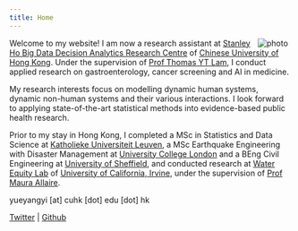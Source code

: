 ```yaml
---
title: Home
---
```


[<img src="/photo3.jpg" style="max-width:25%;min-width:60px;float:right;" alt="photo" />](https://www.yueyangyi.com)

Welcome to my website! I am now a research assistant at [Stanley Ho Big Data Decision Analytics Research Centre](https://www.bdda.cuhk.edu.hk/) of [Chinese University of Hong Kong](https://cuhk.edu.hk/english/index.html). Under the supervision of [Prof Thomas YT Lam](https://www.nur.cuhk.edu.hk/people/professoriate-academic-staff/professor-lam-yuen-tung-thomas/), I conduct applied research on gastroenterology, cancer screening and AI in medicine. 

My research interests focus on modelling dynamic human systems, dynamic non-human systems and their various interactions. I look forward to applying state-of-the-art statistical methods into evidence-based public health research. 

Prior to my stay in Hong Kong, I completed a MSc in Statistics and Data Science at [Katholieke Universiteit Leuven](https://www.kuleuven.be/english/kuleuven/index.html), a MSc Earthquake Engineering with Disaster Management at [University College London](https://www.ucl.ac.uk/) and a BEng Civil Engineering at [University of Sheffield](https://www.sheffield.ac.uk/), and conducted research at [Water Equity Lab](https://faculty.sites.uci.edu/allaire/) of [University of California, Irvine](https://uci.edu/), under the supervision of [Prof Maura Allaire](https://faculty.sites.uci.edu/allaire/).

yueyangyi [at] cuhk [dot] edu [dot] hk

[Twitter](https://twitter.com/yi_yueyang) | [Github](https://github.com/yueyangyi)

&nbsp;
&nbsp;
&nbsp;
&nbsp;
&nbsp;

<script type='text/javascript' id='clustrmaps' src='//cdn.clustrmaps.com/map_v2.js?cl=ffffff&w=150&t=tt&d=vpRuEGiwNJFHDqzy4nbmCqN-_wwXb0yht48PUFC1DCo&co=2d78ad&cmo=3acc3a&cmn=ff5353&ct=ffffff'></script>
